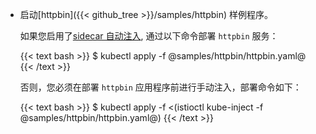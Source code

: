 ---
---
*   启动[httpbin]\({{< github_tree >}}/samples/httpbin) 样例程序。

    如果您启用了[sidecar 自动注入](https://github.com/istio/istio.io/blob/release-1.2/zh/docs/setup/kubernetes/additional-setup/sidecar-injection/#sidecar-的自动注入), 通过以下命令部署 `httpbin` 服务：

    {{< text bash >}}
    $ kubectl apply -f @samples/httpbin/httpbin.yaml@
    {{< /text >}}
    
    否则，您必须在部署 `httpbin` 应用程序前进行手动注入，部署命令如下：

    {{< text bash >}}
    $ kubectl apply -f <(istioctl kube-inject -f @samples/httpbin/httpbin.yaml@)
    {{< /text >}}

